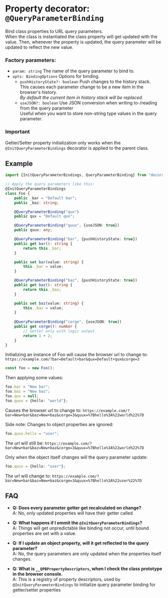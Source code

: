 # Property decorator: `@QueryParameterBinding`

Bind class properties to URL query parameters.  
When the class is instantiated the class property will get updated with the value.
Then, whenever the property is updated, the query parameter will be updated to reflect the new value.

### Factory parameters:
* `param: string` The name of the query parameter to bind to.
* `opts: BindingOptions` Options for binding.
    * `pushHistoryState?: boolean` Push changes to the history stack.  
    This causes each parameter change to be a new item in the browser's history.  
    _By default the current item in history stack will be replaced._
    * `useJSON?: boolean` Use JSON conversion when writing to-/reading from the query parameter  
    Useful when you want to store non-string type values in the query parameter.

### Important
Getter/Setter property initialization only works when the `@InitQueryParameterBindings` decorator is applied to the parent class.

## Example
```typescript
import {InitQueryParameterBindings, QueryParameterBinding} from "decorators";

// Apply the query parameters like this: 
@InitQueryParameterBindings
class Foo {
    public _bar = "Default bar";
    public _baz: string;

    @QueryParameterBinding("qux")
    public qux = "Default qux";

    @QueryParameterBinding("quux", {useJSON: true})
    public quux: any;

    @QueryParameterBinding("bar", {pushHistoryState: true})
    public get bar(): string {
        return this._bar;
    }

    public set bar(value: string) {
        this._bar = value;
    }

    @QueryParameterBinding("baz", {pushHistoryState: true})
    public get baz(): string {
        return this._baz;
    }

    public set baz(value: string) {
        this._baz = value;
    }
    
    @QueryParameterBinding("corge", {useJSON: true})
    public get corge(): number {
        // Getter only with logic output
        return 1 + 2;
    }
}
```

Initializing an instance of Foo will cause the browser url to change to: `https://example.com/?bar=Default+bar&qux=Default+qux&corge=3`

```typescript
const foo = new Foo();
```

Then applying some values:

```typescript
foo.bar = "New bar";
foo.baz = "New baz";
foo.qux = null;
foo.quux = {hello: "world"};
```

Causes the browser url to change to: `https://example.com/?bar=New+bar&baz=New+baz&corge=3&quux=%7Bhello%3A%22world%22%7D`

Side note: Changes to object properties are ignored:
```typescript
foo.quux.hello = "user";
```

The url will still be: `https://example.com/?bar=New+bar&baz=New+baz&corge=3&quux=%7Bhello%3A%22world%22%7D`

Only when the object itself changes will the query parameter update:
```typescript
foo.quux = {hello: "user"};
```

The url will change to: `https://example.com/?bar=New+bar&baz=New+baz&corge=3&quux=%7Bhello%3A%22user%22%7D`

## FAQ
* __Q: Does every parameter getter get recalculated on change?__  
A: No, only updated properties will have their getter called

* __Q: What happens if I ommit the `@InitQueryParameterBindings`?__  
A: Things will get unpredictable like binding not occur, until bound properties are set with a value.

* __Q: If I update an object property, will it get reflected to the query parameter?__  
A: No, the query parameters are only updated when the properties itself changes.

* __Q: What is `__QPBPropertyDescriptors`, when I check the class prototype in the browser console.__  
A: This is a registry of property descriptors, used by `@InitQueryParameterBindings` to initialize query parameter binding for getter/setter properties
